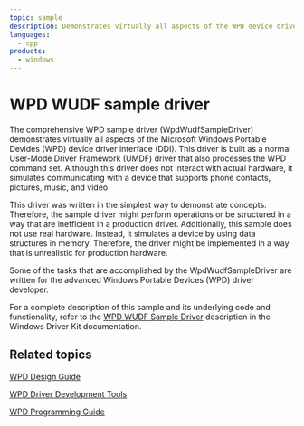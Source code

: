 ```yaml
---
topic: sample
description: Demonstrates virtually all aspects of the WPD device driver interface (DDI).
languages:
  - cpp
products:
  - windows
---
```


<!---
    name: WPD WUDF sample driver
    platform: UMDF1
    language: cpp
    category: WPD
    description: Demonstrates virtually all aspects of the WPD device driver interface (DDI).
    samplefwlink: http://go.microsoft.com/fwlink/p/?LinkId=618011
--->

# WPD WUDF sample driver

The comprehensive WPD sample driver (WpdWudfSampleDriver) demonstrates virtually all aspects of the Microsoft Windows Portable Devides (WPD) device driver interface (DDI). This driver is built as a normal User-Mode Driver Framework (UMDF) driver that also processes the WPD command set. Although this driver does not interact with actual hardware, it simulates communicating with a device that supports phone contacts, pictures, music, and video.

This driver was written in the simplest way to demonstrate concepts. Therefore, the sample driver might perform operations or be structured in a way that are inefficient in a production driver. Additionally, this sample does not use real hardware. Instead, it simulates a device by using data structures in memory. Therefore, the driver might be implemented in a way that is unrealistic for production hardware.

Some of the tasks that are accomplished by the WpdWudfSampleDriver are written for the advanced Windows Portable Devices (WPD) driver developer.

For a complete description of this sample and its underlying code and functionality, refer to the [WPD WUDF Sample Driver](http://msdn.microsoft.com/en-us/library/windows/hardware/ff597723) description in the Windows Driver Kit documentation.

## Related topics

[WPD Design Guide](http://msdn.microsoft.com/en-us/library/windows/hardware/ff597864)

[WPD Driver Development Tools](http://msdn.microsoft.com/en-us/library/windows/hardware/ff597568)

[WPD Programming Guide](https://msdn.microsoft.com/en-us/library/windows/hardware/ff597898)
